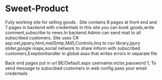 # Sweet-Product
Fully working site for selling goods
. Site contains 8 pages at front end and 7 pages in backend with credentials
In this site you can book goods,write comment,subscribe to news.In backend Admin can send mail to all subscribed customers.
Site uses C# asp.net,jquery,html,mailSmtp,Md5,Controls,linq to csv library,jqury slider,google maps,social network to share inform with subscribed customers,Exeptionhandler in global asax that writes errors in separate file


Back end pages put in url BE/Default.aspx username:victor,password 1;
To send message to subscibed customers in web config pass your email credentails